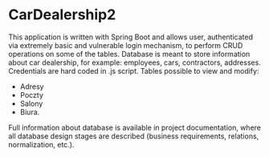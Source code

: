 # CarDealership2

This application is written with Spring Boot and allows user, authenticated via extremely basic and vulnerable login mechanism, to perform CRUD operations on some of the tables. Database is meant to store information about car dealership, for example: employees, cars, contractors, addresses. 
Credentials are hard coded in .js script. Tables possible to view and modify:
- Adresy
- Poczty
- Salony
- Biura.

Full information about database is available in project documentation, where all database design stages are described (business requirements, relations, normalization, etc.).
